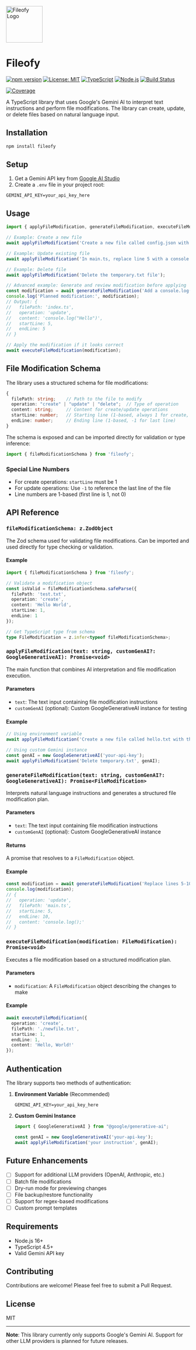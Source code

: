 <img src="/readme-files/logo.png" alt="Fileofy Logo" width="100" height="100">

# Fileofy

[![npm version](https://img.shields.io/npm/v/fileofy.svg)](https://www.npmjs.com/package/fileofy)
[![License: MIT](https://img.shields.io/badge/License-MIT-yellow.svg)](https://opensource.org/licenses/MIT)
[![TypeScript](https://img.shields.io/badge/TypeScript-4.5+-blue.svg)](https://www.typescriptlang.org/)
[![Node.js](https://img.shields.io/badge/Node.js-18+-green.svg)](https://nodejs.org/)
[![Build Status](https://github.com/river-berlin/fileofy/actions/workflows/test.yml/badge.svg)](https://github.com/river-berlin/fileofy/actions/workflows/test.yml)
<!-- coverage-start -->
[![Coverage](/coverage/badges/coverage.svg)](#)
<!-- coverage-end -->

A TypeScript library that uses Google's Gemini AI to interpret text instructions and perform file modifications. The library can create, update, or delete files based on natural language input.

## Installation

```bash
npm install fileofy
```

## Setup

1. Get a Gemini API key from [Google AI Studio](https://makersuite.google.com/app/apikey)
2. Create a `.env` file in your project root:
```env
GEMINI_API_KEY=your_api_key_here
```

## Usage

```typescript
import { applyFileModification, generateFileModification, executeFileModification } from 'fileofy';

// Example: Create a new file
await applyFileModification('Create a new file called config.json with the content {"version": "1.0"}');

// Example: Update existing file
await applyFileModification('In main.ts, replace line 5 with a console.log statement');

// Example: Delete file
await applyFileModification('Delete the temporary.txt file');

// Advanced example: Generate and review modification before applying
const modification = await generateFileModification('Add a console.log("Hello") at line 5 in index.ts');
console.log('Planned modification:', modification);
// Output: {
//   filePath: 'index.ts',
//   operation: 'update',
//   content: 'console.log("Hello")',
//   startLine: 5,
//   endLine: 5
// }

// Apply the modification if it looks correct
await executeFileModification(modification);
```

## File Modification Schema

The library uses a structured schema for file modifications:

```typescript
{
  filePath: string;    // Path to the file to modify
  operation: "create" | "update" | "delete";  // Type of operation
  content: string;     // Content for create/update operations
  startLine: number;   // Starting line (1-based, always 1 for create, -1 for last line)
  endLine: number;     // Ending line (1-based, -1 for last line)
}
```

The schema is exposed and can be imported directly for validation or type inference:

```typescript
import { fileModificationSchema } from 'fileofy';
```

### Special Line Numbers
- For create operations: `startLine` must be 1
- For update operations: Use `-1` to reference the last line of the file
- Line numbers are 1-based (first line is 1, not 0)

## API Reference

### `fileModificationSchema: z.ZodObject`

The Zod schema used for validating file modifications. Can be imported and used directly for type checking or validation.

#### Example
```typescript
import { fileModificationSchema } from 'fileofy';

// Validate a modification object
const isValid = fileModificationSchema.safeParse({
  filePath: 'test.txt',
  operation: 'create',
  content: 'Hello World',
  startLine: 1,
  endLine: 1
});

// Get TypeScript type from schema
type FileModification = z.infer<typeof fileModificationSchema>;
```

### `applyFileModification(text: string, customGenAI?: GoogleGenerativeAI): Promise<void>`

The main function that combines AI interpretation and file modification execution.

#### Parameters
- `text`: The text input containing file modification instructions
- `customGenAI` (optional): Custom GoogleGenerativeAI instance for testing

#### Example
```typescript
// Using environment variable
await applyFileModification('Create a new file called hello.txt with the content "Hello, World!"');

// Using custom Gemini instance
const genAI = new GoogleGenerativeAI('your-api-key');
await applyFileModification('Delete temporary.txt', genAI);
```

### `generateFileModification(text: string, customGenAI?: GoogleGenerativeAI): Promise<FileModification>`

Interprets natural language instructions and generates a structured file modification plan.

#### Parameters
- `text`: The text input containing file modification instructions
- `customGenAI` (optional): Custom GoogleGenerativeAI instance

#### Returns
A promise that resolves to a `FileModification` object.

#### Example
```typescript
const modification = await generateFileModification('Replace lines 5-10 in main.ts with a console.log');
console.log(modification);
// {
//   operation: 'update',
//   filePath: 'main.ts',
//   startLine: 5,
//   endLine: 10,
//   content: 'console.log();'
// }
```

### `executeFileModification(modification: FileModification): Promise<void>`

Executes a file modification based on a structured modification plan.

#### Parameters
- `modification`: A `FileModification` object describing the changes to make

#### Example
```typescript
await executeFileModification({
  operation: 'create',
  filePath: './newfile.txt',
  startLine: 1,
  endLine: 1,
  content: 'Hello, World!'
});
```

## Authentication

The library supports two methods of authentication:

1. **Environment Variable** (Recommended)
   ```env
   GEMINI_API_KEY=your_api_key_here
   ```

2. **Custom Gemini Instance**
   ```typescript
   import { GoogleGenerativeAI } from "@google/generative-ai";
   
   const genAI = new GoogleGenerativeAI('your-api-key');
   await applyFileModification('your instruction', genAI);
   ```

## Future Enhancements

- [ ] Support for additional LLM providers (OpenAI, Anthropic, etc.)
- [ ] Batch file modifications
- [ ] Dry-run mode for previewing changes
- [ ] File backup/restore functionality
- [ ] Support for regex-based modifications
- [ ] Custom prompt templates

## Requirements

- Node.js 16+
- TypeScript 4.5+
- Valid Gemini API key

## Contributing

Contributions are welcome! Please feel free to submit a Pull Request.

## License

MIT

---

**Note**: This library currently only supports Google's Gemini AI. Support for other LLM providers is planned for future releases.
